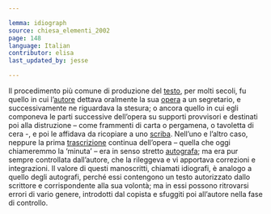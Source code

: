 ```yaml
---

lemma: idiograph
source: chiesa_elementi_2002
page: 148
language: Italian
contributor: elisa
last_updated_by: jesse

---
```


Il procedimento più comune di produzione del [testo](text.html), per molti secoli, fu quello in cui l’[autore](author.html) dettava oralmente la sua [opera](work.html) a un segretario, e successivamente ne riguardava la stesura; o ancora quello in cui egli componeva le parti successive dell’opera su supporti provvisori e destinati poi alla distruzione – come frammenti di carta o pergamena, o tavoletta di cera -, e poi le affidava da ricopiare a uno [scriba](scribe.html). Nell’uno e l’altro caso, neppure la prima [trascrizione](transcription.html) continua dell’opera – quella che oggi chiameremmo la ‘minuta’ – era in senso stretto [autografa](holograph.html); ma era pur sempre controllata dall’autore, che la rileggeva e vi apportava correzioni e integrazioni. Il valore di questi manoscritti, chiamati idiografi, è analogo a quello degli autografi, perché essi contengono un testo autorizzato dallo scrittore e corrispondente alla sua volontà; ma in essi possono ritrovarsi errori di vario genere, introdotti dal copista e sfuggiti poi all’autore nella fase di controllo.
